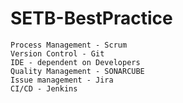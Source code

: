 # SETB-BestPractice

```
Process Management - Scrum
Version Control - Git
IDE - dependent on Developers
Quality Management - SONARCUBE
Issue management - Jira
CI/CD - Jenkins
```
